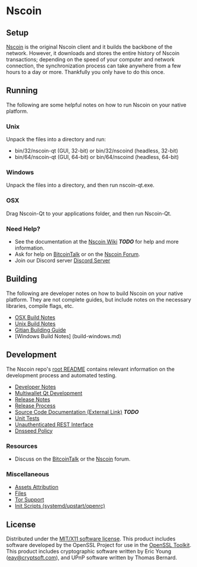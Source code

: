 Nscoin
=====================

Setup
---------------------
[Nscoin](http://nscoin.us/wallet) is the original Nscoin client and it builds the backbone of the network. However, it downloads and stores the entire history of Nscoin transactions; depending on the speed of your computer and network connection, the synchronization process can take anywhere from a few hours to a day or more. Thankfully you only have to do this once.

Running
---------------------
The following are some helpful notes on how to run Nscoin on your native platform.

### Unix

Unpack the files into a directory and run:

- bin/32/nscoin-qt (GUI, 32-bit) or bin/32/nscoind (headless, 32-bit)
- bin/64/nscoin-qt (GUI, 64-bit) or bin/64/nscoind (headless, 64-bit)

### Windows

Unpack the files into a directory, and then run nscoin-qt.exe.

### OSX

Drag Nscoin-Qt to your applications folder, and then run Nscoin-Qt.

### Need Help?

* See the documentation at the [Nscoin Wiki](https://en.nscoin.us/wiki/Main_Page) ***TODO***
for help and more information.
* Ask for help on [BitcoinTalk](https://bitcointalk.org) or on the [Nscoin Forum](http://forum.nscoin.us/).
* Join our Discord server [Discord Server](https://discord.gg/S9adMgS)

Building
---------------------
The following are developer notes on how to build Nscoin on your native platform. They are not complete guides, but include notes on the necessary libraries, compile flags, etc.

- [OSX Build Notes](build-osx.md)
- [Unix Build Notes](build-unix.md)
- [Gitian Building Guide](gitian-building.md)
- [Windows Build Notes] (build-windows.md)

Development
---------------------
The Nscoin repo's [root README](https://github.com/Nscoin-Core/Nscoin/blob/master/README.md) contains relevant information on the development process and automated testing.

- [Developer Notes](developer-notes.md)
- [Multiwallet Qt Development](multiwallet-qt.md)
- [Release Notes](release-notes.md)
- [Release Process](release-process.md)
- [Source Code Documentation (External Link)](https://dev.visucore.com/bitcoin/doxygen/) ***TODO***
- [Unit Tests](unit-tests.md)
- [Unauthenticated REST Interface](REST-interface.md)
- [Dnsseed Policy](dnsseed-policy.md)


### Resources

* Discuss on the [BitcoinTalk](https://bitcointalk.org/index.php?topic=1262920.0) or the [Nscoin](http://forum.nscoin.us/) forum.

### Miscellaneous
- [Assets Attribution](assets-attribution.md)
- [Files](files.md)
- [Tor Support](tor.md)
- [Init Scripts (systemd/upstart/openrc)](init.md)

License
---------------------
Distributed under the [MIT/X11 software license](http://www.opensource.org/licenses/mit-license.php).
This product includes software developed by the OpenSSL Project for use in the [OpenSSL Toolkit](https://www.openssl.org/). This product includes
cryptographic software written by Eric Young ([eay@cryptsoft.com](mailto:eay@cryptsoft.com)), and UPnP software written by Thomas Bernard.
